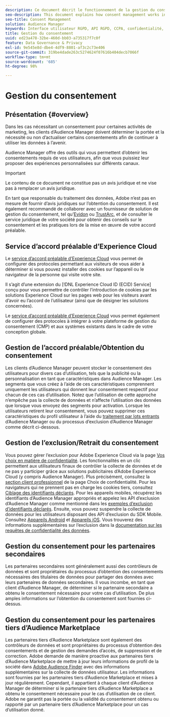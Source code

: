 ```yaml
---
description: Ce document décrit le fonctionnement de la gestion du consentement dans Audience Manager.
seo-description: This document explains how consent management works in Audience Manager.
seo-title: Consent Management
solution: Audience Manager
keywords: Interface utilisateur RGPD, API RGPD, CCPA, confidentialité, consentement
title: Gestion du consentement
uuid: ed23a478-32be-460d-bb03-a735317f7c0f
feature: Data Governance & Privacy
exl-id: 9e545e8d-dbe4-4df9-8801-af3c2c73e406
source-git-commit: 319be4dade263c5274624f07616b404decb7066f
workflow-type: tm+mt
source-wordcount: '685'
ht-degree: 98%

---
```


# Gestion du consentement

## Présentation {#overview}

Dans les cas nécessitant un consentement pour certaines activités de marketing, les clients d’Audience Manager doivent déterminer la portée et la nécessité ou non d’actualiser certains consentements afin de continuer à utiliser les données à l’avenir.

Audience Manager offre des outils qui vous permettent d’obtenir les consentements requis de vos utilisateurs, afin que vous puissiez leur proposer des expériences personnalisées sur différents canaux.

>[!IMPORTANT]
>
> Le contenu de ce document ne constitue pas un avis juridique et ne vise pas à remplacer un avis juridique.
>
> En tant que responsable du traitement des données, Adobe n’est pas en mesure de fournir d’avis juridiques sur l’obtention du consentement. Il est également recommandé de collaborer avec un fournisseur de solution de gestion du consentement, tel qu’[Evidon](https://theblog.adobe.com/evidon-builds-gdpr-universal-consent-integration-with-launch-by-adobe/) ou [TrustArc](https://theblog.adobe.com/trustarc-builds-consent-integration-launch-adobe/), et de consulter le service juridique de votre société pour obtenir des conseils sur le consentement et les pratiques lors de la mise en œuvre de votre accord préalable.

## Service d’accord préalable d’Experience Cloud

Le [service d’accord préalable d’Experience Cloud](https://experienceleague.adobe.com/docs/id-service/using/implementation/opt-in-service/optin-overview.html) vous permet de configurer des protocoles permettant aux visiteurs de vous aider à déterminer si vous pouvez installer des cookies sur l’appareil ou le navigateur de la personne qui visite votre site.

Il s’agit d’une extension du [!DNL Experience Cloud ID (ECID) Service] conçu pour vous permettre de contrôler l’introduction de cookies par les solutions Experience Cloud sur les pages web pour les visiteurs avant d’avoir eu l’accord de l’utilisateur (ainsi que de désigner les solutions concernées).

Le [service d’accord préalable d’Experience Cloud](https://experienceleague.adobe.com/docs/id-service/using/implementation/opt-in-service/optin-overview.html) vous permet également de configurer des protocoles à intégrer à votre plateforme de gestion du consentement (CMP) et aux systèmes existants dans le cadre de votre conception globale.

## Gestion de l’accord préalable/Obtention du consentement

Les clients d’Audience Manager peuvent stocker le consentement des utilisateurs pour divers cas d’utilisation, tels que la publicité ou la personnalisation en tant que caractéristiques dans Audience Manager. Les segments que vous créez à l’aide de ces caractéristiques comprennent uniquement les utilisateurs qui donnent leur consentement respectif pour chacun de ces cas d’utilisation. Notez que l’utilisation de cette approche n’empêche pas la collecte de données et n’affecte l’utilisation des données que lorsque vous envoyez des segments pour activation. Lorsque les utilisateurs retirent leur consentement, vous pouvez supprimer ces caractéristiques du profil utilisateur à l’aide du [traitement par lots entrants](../../integration/sending-audience-data/batch-data-transfer-explained/inbound-file-contents.md) d’Audience Manager ou du processus d’exclusion d’Audience Manager comme décrit ci-dessous.

## Gestion de l’exclusion/Retrait du consentement

Vous pouvez gérer l’exclusion pour Adobe Experience Cloud via la page [Vos choix en matière de confidentialité](https://www.adobe.com/fr/privacy/opt-out.html#customeruse). Les fonctionnalités en un clic permettent aux utilisateurs finaux de contrôler la collecte de données et de ne pas y participer grâce aux solutions publicitaires d’Adobe Experience Cloud (y compris Audience Manager). Plus précisément, consultez la [section client professionnel](https://www.adobe.com/fr/privacy/opt-out.html#customeruse) de la page Choix de confidentialité. Pour les navigateurs qui ne prennent pas en charge les cookies tiers, consultez [Ciblage des identifiants déclarés](../../features/declared-ids.md#declared-id-targeting). Pour les appareils mobiles, récupérez les identifiants d’Audience Manager appropriés et appelez les API d’exclusion d’Audience Manager comme mentionné dans les [exemples d’exclusion d’identifiants déclarés](../../features/declared-ids.md#opt-out-examples). Ensuite, vous pouvez suspendre la collecte de données pour les utilisateurs disposant des API d’exclusion du SDK Mobile. Consultez [Appareils Android](https://experienceleague.adobe.com/docs/mobile-services/android/gdpr-privacy-android/privacy.html) et [Appareils iOS](https://experienceleague.adobe.com/docs/mobile-services/ios/privacy-gdpr-ios/privacy.html). Vous trouverez des informations supplémentaires sur l’exclusion dans la [documentation sur les requêtes de confidentialité des données](../../overview/data-security-and-privacy/data-privacy-requests.md).

## Gestion du consentement pour les partenaires secondaires

Les partenaires secondaires sont généralement aussi des contrôleurs de données et sont propriétaires du processus d’obtention des consentements nécessaires des titulaires de données pour partager des données avec leurs partenaires de données secondaires. Il vous incombe, en tant que client d’Audience Manager, de déterminer si le partenaire secondaire a obtenu le consentement nécessaire pour votre cas d’utilisation. De plus amples informations sur l’obtention du consentement sont fournies ci-dessus.

## Gestion du consentement pour les partenaires tiers d’Audience Marketplace

Les partenaires tiers d’Audience Marketplace sont également des contrôleurs de données et sont propriétaires du processus d’obtention des consentements et de gestion des demandes d’accès, de suppression et de correction. Adobe demande de manière proactive aux partenaires tiers d’Audience Marketplace de mettre à jour leurs informations de profil de la société dans [Adobe Audience Finder](https://www.adobe-audience-finder.com/) avec des informations supplémentaires sur la collecte de données utilisateur. Les informations sont fournies par les partenaires tiers d’Audience Marketplace et mises à jour régulièrement. Cependant, il appartient à chaque client d’Audience Manager de déterminer si le partenaire tiers d’Audience Marketplace a obtenu le consentement nécessaire pour le cas d’utilisation de ce client. Adobe ne garantit pas la portée ou la validité du consentement obtenu ou rapporté par un partenaire tiers d’Audience Marketplace pour un cas d’utilisation donné.
